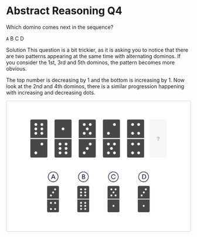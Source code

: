# Abstract Reasoning Q4

Which domino comes next in the sequence?

 `A`
 B
 C
 D

Solution
This question is a bit trickier, as it is asking you to notice that there are two patterns appearing at the same time with alternating dominos. If you consider the 1st, 3rd and 5th dominos, the pattern becomes more obvious.

The top number is decreasing by 1 and the bottom is increasing by 1. Now look at the 2nd and 4th dominos, there is a similar progression happening with increasing and decreasing dots.

![ab_4](../images/ab_4.jpg)
